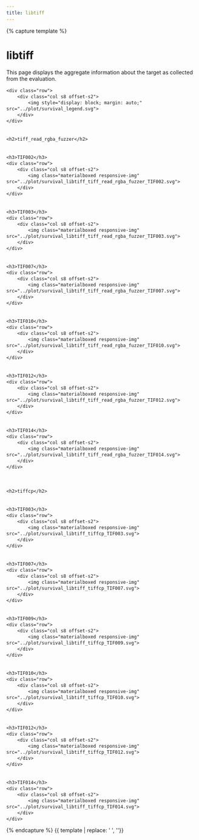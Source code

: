 ```yaml
---
title: libtiff
---
```



{% capture template %}



<div class="section">
    <h1>libtiff</h1>
    <p>
        This page displays the aggregate information about the target as collected from the evaluation.
    </p>

    <div class="row">
        <div class="col s8 offset-s2">
            <img style="display: block; margin: auto;" src="../plot/survival_legend.svg">
        </div>
    </div>

    
    <h2>tiff_read_rgba_fuzzer</h2>
    
        
    <h3>TIF002</h3>
    <div class="row">
        <div class="col s8 offset-s2">
            <img class="materialboxed responsive-img" src="../plot/survival_libtiff_tiff_read_rgba_fuzzer_TIF002.svg">
        </div>
    </div>
    
        
    <h3>TIF003</h3>
    <div class="row">
        <div class="col s8 offset-s2">
            <img class="materialboxed responsive-img" src="../plot/survival_libtiff_tiff_read_rgba_fuzzer_TIF003.svg">
        </div>
    </div>
    
        
    <h3>TIF007</h3>
    <div class="row">
        <div class="col s8 offset-s2">
            <img class="materialboxed responsive-img" src="../plot/survival_libtiff_tiff_read_rgba_fuzzer_TIF007.svg">
        </div>
    </div>
    
        
    <h3>TIF010</h3>
    <div class="row">
        <div class="col s8 offset-s2">
            <img class="materialboxed responsive-img" src="../plot/survival_libtiff_tiff_read_rgba_fuzzer_TIF010.svg">
        </div>
    </div>
    
        
    <h3>TIF012</h3>
    <div class="row">
        <div class="col s8 offset-s2">
            <img class="materialboxed responsive-img" src="../plot/survival_libtiff_tiff_read_rgba_fuzzer_TIF012.svg">
        </div>
    </div>
    
        
    <h3>TIF014</h3>
    <div class="row">
        <div class="col s8 offset-s2">
            <img class="materialboxed responsive-img" src="../plot/survival_libtiff_tiff_read_rgba_fuzzer_TIF014.svg">
        </div>
    </div>
    

    
    <h2>tiffcp</h2>
    
        
    <h3>TIF003</h3>
    <div class="row">
        <div class="col s8 offset-s2">
            <img class="materialboxed responsive-img" src="../plot/survival_libtiff_tiffcp_TIF003.svg">
        </div>
    </div>
    
        
    <h3>TIF007</h3>
    <div class="row">
        <div class="col s8 offset-s2">
            <img class="materialboxed responsive-img" src="../plot/survival_libtiff_tiffcp_TIF007.svg">
        </div>
    </div>
    
        
    <h3>TIF009</h3>
    <div class="row">
        <div class="col s8 offset-s2">
            <img class="materialboxed responsive-img" src="../plot/survival_libtiff_tiffcp_TIF009.svg">
        </div>
    </div>
    
        
    <h3>TIF010</h3>
    <div class="row">
        <div class="col s8 offset-s2">
            <img class="materialboxed responsive-img" src="../plot/survival_libtiff_tiffcp_TIF010.svg">
        </div>
    </div>
    
        
    <h3>TIF012</h3>
    <div class="row">
        <div class="col s8 offset-s2">
            <img class="materialboxed responsive-img" src="../plot/survival_libtiff_tiffcp_TIF012.svg">
        </div>
    </div>
    
        
    <h3>TIF014</h3>
    <div class="row">
        <div class="col s8 offset-s2">
            <img class="materialboxed responsive-img" src="../plot/survival_libtiff_tiffcp_TIF014.svg">
        </div>
    </div>
    

</div>



{% endcapture %}
{{ template | replace: '    ', ''}}
